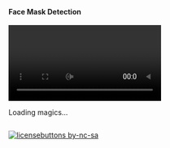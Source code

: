 <html>
<head>
  <meta charset="utf-8">
  <title>Face Mask Detection</title>
  <meta name="description" content="Face mask detection using deep learning">
  <meta name="author" content="ariefrahmansyah">

  <meta name="viewport" content="width=device-width, initial-scale=1">

  <link href="//fonts.googleapis.com/css?family=Raleway:400,300,600" rel="stylesheet" type="text/css">

  <link rel="stylesheet" href="assets/css/normalize.css">
  <link rel="stylesheet" href="assets/css/skeleton.css">

  <style>
    .container {
      max-width: 640px;
    }

    .webcam-view {
      position: relative;
    }

    canvas {
      position: absolute;
      top: 0;
      left: 0;
    }
  </style>

  <!-- Global site tag (gtag.js) - Google Analytics -->
  <script async src="https://www.googletagmanager.com/gtag/js?id=UA-171170081-1"></script>
  <script>
    window.dataLayer = window.dataLayer || [];
    function gtag(){dataLayer.push(arguments);}
    gtag('js', new Date());
    gtag('config', 'UA-171170081-1');
  </script>
</head>
<body>
  <div class="container">
    <div class="row" style="margin-top: 3%">
      <div class="column">
        <h4>Face Mask Detection</h4>
      </div>
    </div>

   <div class="row">
      <div id="live-view" class="column webcam-view">
        <video id="video" width="640" height="480" playsinline style="
          -webkit-transform: scaleX(-1);
          transform: scaleX(-1);
          width: auto;
          height: auto;">
        </video>
        <canvas id="output"></canvas>
      </div>
    </div>

   <div class="row">
      <div class="column">
        <p id="loading-model">Loading magics...</p>
      </div>
    </div>
  </div>

  <script src="./index.js"></script>
</body>
</html>


[![licensebuttons by-nc-sa](https://licensebuttons.net/l/by-nc-sa/3.0/88x31.png)](https://creativecommons.org/licenses/by-nc-sa/4.0)